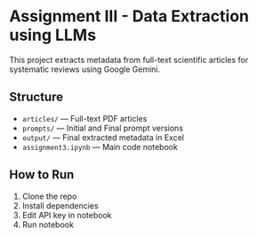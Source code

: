 # Assignment III - Data Extraction using LLMs

This project extracts metadata from full-text scientific articles for systematic reviews using Google Gemini.

## Structure
- `articles/` — Full-text PDF articles
- `prompts/` — Initial and Final prompt versions
- `output/` — Final extracted metadata in Excel
- `assignment3.ipynb` — Main code notebook

## How to Run
1. Clone the repo
2. Install dependencies
3. Edit API key in notebook
4. Run notebook
